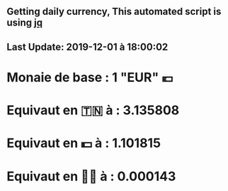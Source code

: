 ## Getting daily currency, This automated script is using [jq](https://stedolan.github.io/jq/)
## Last Update:  2019-12-01 à 18:00:02
 # Monaie de base : 1 "EUR" 💶 
 # Equivaut en 🇹🇳 à :  3.135808 
 # Equivaut en 💵 à : 1.101815
 # Equivaut en 🐱‍💻 à :  0.000143
